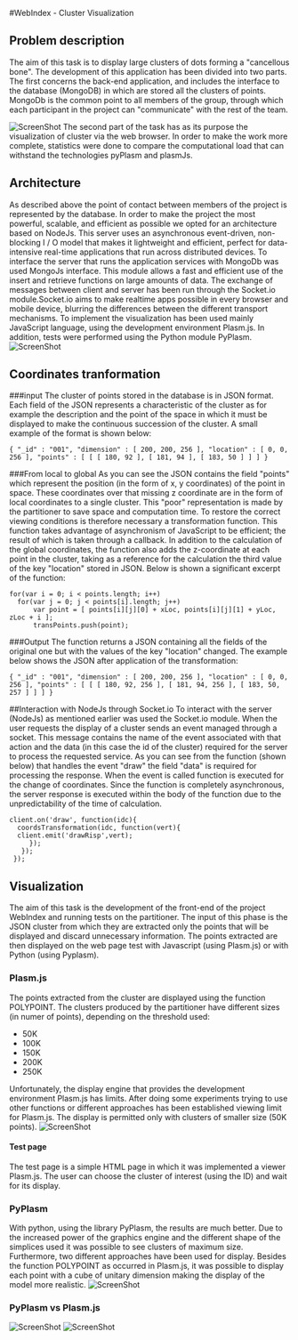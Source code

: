 #WebIndex - Cluster Visualization

## Problem description
The aim of this task is to display large clusters of dots forming a "cancellous bone". 
The development of this application has been divided into two parts. The first concerns the back-end application, 
and includes the interface to the database (MongoDB) in which are stored all the clusters of points. 
MongoDb is the common point to all members of the group, through which each participant in the project can "communicate" with the rest of the team.

![ScreenShot](https://raw.github.com/cvdlab-bio/webindex/cannaviccio_dev_branch/immagini%20final-project/description.png)
The second part of the task has as its purpose the visualization of cluster via the web browser. In order to make the work more complete, 
statistics were done to compare the computational load that can withstand the technologies pyPlasm and plasmJs.
## Architecture
As described above the point of contact between members of the project is represented by the database. In order to make the project the most powerful, scalable, and efficient as possible we opted for an architecture based on NodeJs. This server uses an asynchronous event-driven, non-blocking I / O model that makes it lightweight and efficient, perfect for data-intensive real-time applications that run across distributed devices. 
To interface the server that runs the application services with MongoDb was used MongoJs interface. This module allows a fast and efficient use of the insert and retrieve functions on large amounts of data.
The exchange of messages between client and server has been run through the Socket.io module.Socket.io aims to make realtime apps possible in every browser and mobile device, blurring the differences between the different transport mechanisms.
To implement the visualization has been used mainly JavaScript language, using the development environment Plasm.js. In addition, tests were performed using the Python module PyPlasm.
![ScreenShot](https://raw.github.com/cvdlab-bio/webindex/cannaviccio_dev_branch/immagini%20final-project/architectureModel.png)

## Coordinates tranformation

###input
The cluster of points stored in the database is in JSON format. Each field of the JSON represents a characteristic of the cluster as for example the description and the point of the space in which it must be displayed to make the continuous succession of the cluster.
A small example of the format is shown below:
 
    { "_id" : "001", "dimension" : [ 200, 200, 256 ], "location" : [ 0, 0, 256 ], "points" : [ [ [ 180, 92 ], [ 181, 94 ], [ 183, 50 ] ] ] }

###From local to global
As you can see the JSON contains the field "points" which represent the position (in the form of x, y coordinates) of the point in space. These coordinates over that missing z coordinate are in the form of local coordinates to a single cluster. This "poor" representation is made by the partitioner to save space and computation time. To restore the correct viewing conditions is therefore necessary a transformation function. This function takes advantage of asynchronism of JavaScript to be efficient; the result of which is taken through a callback. In addition to the calculation of the global coordinates, the function also adds the z-coordinate at each point in the cluster, taking as a reference for the calculation the third value of the key "location" stored in JSON. Below is shown a significant excerpt of the function:

    for(var i = 0; i < points.length; i++)
      for(var j = 0; j < points[i].length; j++)
          var point = [ points[i][j][0] + xLoc, points[i][j][1] + yLoc, zLoc + i ];
          transPoints.push(point);
###Output
The function returns a JSON containing all the fields of the original one but with the values ​​of the key "location" changed. 
The example below shows the JSON after application of the transformation:

    { "_id" : "001", "dimension" : [ 200, 200, 256 ], "location" : [ 0, 0, 256 ], "points" : [ [ [ 180, 92, 256 ], [ 181, 94, 256 ], [ 183, 50, 257 ] ] ] }

##Interaction with NodeJs through Socket.io
To interact with the server (NodeJs) as mentioned earlier was used the Socket.io module. When the user requests the display of a cluster sends an event managed through a socket. This message contains the name of the event associated with that action and the data (in this case the id of the cluster) required for the server to process the requested service. As you can see from the function (shown below) that handles the event "draw" the field "data" is required for processing the response. When the event is called function is executed for the change of coordinates. Since the function is completely asynchronous, the server response is executed within the body of the function due to the unpredictability of the time of calculation.
   
        
    client.on('draw', function(idc){
      coordsTransformation(idc, function(vert){
      client.emit('drawRisp',vert);    
         });
       });
     });
   
## Visualization
The aim of this task is the development of the front-end of the project WebIndex and running tests on the partitioner.
The input of this phase is the JSON cluster from which they are extracted only the points that will be displayed and discard unnecessary information. The points extracted are then displayed on the web page test with Javascript (using Plasm.js) or with Python (using Pyplasm).

### Plasm.js
The points extracted from the cluster are displayed using the function POLYPOINT.
The clusters produced by the partitioner have different sizes (in numer of points), depending on the threshold used:
- 50K
- 100K
- 150K
- 200K
- 250K

Unfortunately, the display engine that provides the development environment Plasm.js has limits. After doing some experiments trying to use other functions or different approaches has been established viewing limit for Plasm.js. The display is permitted only with clusters of smaller size (50K points).
![ScreenShot](https://raw.github.com/cvdlab-bio/webindex/cannaviccio_dev_branch/immagini%20final-project/pyplasm.jpg)
#### Test page
The test page is a simple HTML page in which it was implemented a viewer Plasm.js. The user can choose the cluster of interest (using the ID) and wait for its display.
### PyPlasm
With python, using the library PyPlasm, the results are much better. Due to the increased power of the graphics engine and the different shape of the simplices used it was possible to see clusters of maximum size. Furthermore, two different approaches have been used for display. Besides the function POLYPOINT as occurred in Plasm.js, it was possible to display each point with a cube of unitary dimension making the display of the model more realistic.
![ScreenShot](https://raw.github.com/cvdlab-bio/webindex/cannaviccio_dev_branch/immagini%20final-project/python.jpg)
### PyPlasm vs Plasm.js
![ScreenShot](https://raw.github.com/cvdlab-bio/webindex/cannaviccio_dev_branch/immagini%20final-project/visualizators.jpg) 
![ScreenShot](https://raw.github.com/cvdlab-bio/webindex/cannaviccio_dev_branch/immagini%20final-project/confrontiModel.jpg)


